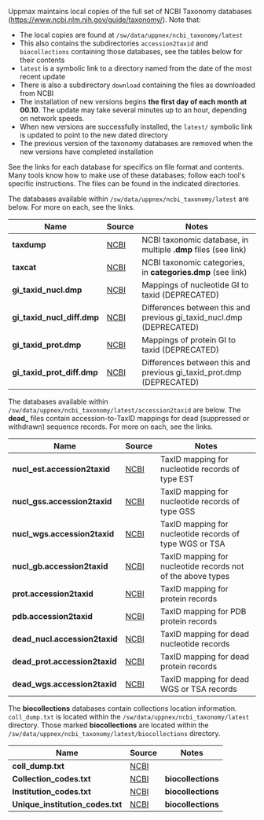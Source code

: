 Uppmax maintains local copies of the full set of NCBI Taxonomy databases
(<https://www.ncbi.nlm.nih.gov/guide/taxonomy/>).  Note that:

* The local copies are found at `/sw/data/uppnex/ncbi_taxonomy/latest`
* This also contains the subdirectories `accession2taxid` and `biocollections` containing those databases, see the tables below for their contents
* `latest` is a symbolic link to a directory named from the date of the most recent update
* There is also a subdirectory `download` containing the files as downloaded from NCBI
* The installation of new versions begins **the first day of each month at 00.10**.  The update may take several minutes up to an hour, depending on network speeds.
* When new versions are successfully installed, the `latest/` symbolic link is updated to point to the new dated directory
* The previous version of the taxonomy databases are removed when the new versions have completed installation

See the links for each database for specifics on file format and contents.
Many tools know how to make use of these databases; follow each tool's specific
instructions.  The files can be found in the indicated directories.

The databases available within `/sw/data/uppnex/ncbi_taxonomy/latest` are
below.  For more on each, see the links.

**Name** | **Source** | **Notes**
-----|------|--------
**taxdump** | [NCBI][taxdump] | NCBI taxonomic database, in multiple **.dmp** files (see link)
**taxcat** | [NCBI][taxcat] | NCBI taxonomic categories, in **categories.dmp** (see link)
**gi_taxid_nucl.dmp** | [NCBI][gi_taxid] | Mappings of nucleotide GI to taxid (DEPRECATED)
**gi_taxid_nucl_diff.dmp** | [NCBI][gi_taxid] | Differences between this and previous gi_taxid_nucl.dmp (DEPRECATED)
**gi_taxid_prot.dmp** | [NCBI][gi_taxid] | Mappings of protein GI to taxid (DEPRECATED)
**gi_taxid_prot_diff.dmp** | [NCBI][gi_taxid] | Differences between this and previous gi_taxid_prot.dmp (DEPRECATED)


The databases available within
`/sw/data/uppnex/ncbi_taxonomy/latest/accession2taxid` are below.  The
**dead_** files contain accession-to-TaxID mappings for dead (suppressed or
withdrawn) sequence records.  For more on each, see the links.

**Name** | **Source** | **Notes**
-----|------|--------
**nucl_est.accession2taxid** | [NCBI][acc2tax] | TaxID mapping for nucleotide records of type EST
**nucl_gss.accession2taxid** | [NCBI][acc2tax] | TaxID mapping for nucleotide records of type GSS
**nucl_wgs.accession2taxid** | [NCBI][acc2tax] | TaxID mapping for nucleotide records of type WGS or TSA
**nucl_gb.accession2taxid** | [NCBI][acc2tax] | TaxID mapping for nucleotide records not of the above types
**prot.accession2taxid** | [NCBI][acc2tax] | TaxID mapping for protein records
**pdb.accession2taxid** | [NCBI][acc2tax] | TaxID mapping for PDB protein records
**dead_nucl.accession2taxid** | [NCBI][acc2tax] | TaxID mapping for dead nucleotide records
**dead_prot.accession2taxid** | [NCBI][acc2tax] | TaxID mapping for dead protein records
**dead_wgs.accession2taxid** | [NCBI][acc2tax] | TaxID mapping for dead WGS or TSA records


The **biocollections** databases contain collections location information.
`coll_dump.txt` is located within the `/sw/data/uppnex/ncbi_taxonomy/latest`
directory.  Those marked **biocollections** are located within the
`/sw/data/uppnex/ncbi_taxonomy/latest/biocollections` directory.

**Name** | **Source** | **Notes**
-----|------|-----
**coll_dump.txt** | [NCBI][taxonomy] | 
**Collection_codes.txt** | [NCBI][biocoll] | **biocollections**
**Institution_codes.txt** | [NCBI][biocoll] | **biocollections**
**Unique_institution_codes.txt** | [NCBI][biocoll] | **biocollections**


[taxdump]:  ftp://ftp.ncbi.nlm.nih.gov/pub/taxonomy/taxdump_readme.txt
[taxcat]:   ftp://ftp.ncbi.nlm.nih.gov/pub/taxonomy/taxcat_readme.txt
[gi_taxid]: ftp://ftp.ncbi.nlm.nih.gov/pub/taxonomy/gi_taxid.readme
[acc2tax]:  ftp://ftp.ncbi.nlm.nih.gov/pub/taxonomy/accession2taxid/README
[taxonomy]: ftp://ftp.ncbi.nlm.nih.gov/pub/taxonomy
[biocoll]:  ftp://ftp.ncbi.nlm.nih.gov/pub/taxonomy/biocollections


